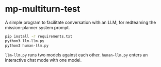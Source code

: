 # mp-multiturn-test

A simple program to facilitate conversation with an LLM, for redteaming the mission-planner system prompt.

```sh
pip install -r requirements.txt
python3 llm-llm.py
python3 human-llm.py
```

`llm-llm.py` runs two models against each other.
`human-llm.py` enters an interactive chat mode with one model.
